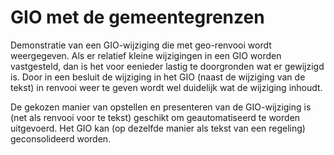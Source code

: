 # GIO met de gemeentegrenzen

Demonstratie van een GIO-wijziging die met geo-renvooi wordt weergegeven. Als er relatief kleine wijzigingen in een 
GIO worden vastgesteld, dan is het voor eenieder lastig te doorgronden wat er gewijzigd is. Door
in een besluit de wijziging in het GIO (naast de wijziging van de tekst) in renvooi weer te geven
wordt wel duidelijk wat de wijziging inhoudt.

De gekozen manier van opstellen en presenteren van de GIO-wijziging is (net als renvooi voor te tekst)
geschikt om geautomatiseerd te worden uitgevoerd. Het GIO kan (op dezelfde manier als tekst van een regeling)
geconsolideerd worden.
